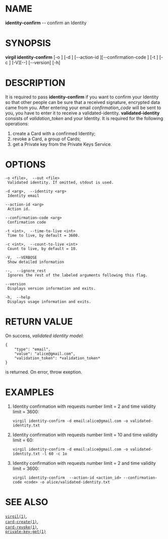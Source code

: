 NAME
====

**identity-confirm** -- confirm an Identity

SYNOPSIS
========

**virgil identity-confirm** \[-o <file>\] \[-d <arg>\] \[--action-id
<arg>\]\[--confirmation-code <arg>\] \[-t <int>\] \[-c <int>\]
\[-V\]\[--\] \[--version\] \[-h\]

DESCRIPTION
===========

It is required to pass **identity-confirm** if you want to confirm your
Identity so that other people can be sure that a received signature,
encrypted data came from you. After entering your email
*confirmation\_code* will be sent to you, you have to enter it to
receive a validated-identity. **validated-identity** consists of
*validation\_token* and your Identity. It is required for the following
operations:  
1. create a Card with a confirmed Identity;  
1. revoke a Card, a group of Cards;  
1. get a Private key from the Private Keys Service.

OPTIONS
=======

    -o <file>,  --out <file>
     Validated identity. If omitted, stdout is used.

    -d <arg>,  --identity <arg>
     Identity email

    --action-id <arg>
     Action id.

    --confirmation-code <arg>
     Confirmation code

    -t <int>,  --time-to-live <int>
     Time to live, by default = 3600.

    -c <int>,  --count-to-live <int>
     Count to live, by default = 10.

    -V,  --VERBOSE
     Show detailed information

    --,  --ignore_rest
     Ignores the rest of the labeled arguments following this flag.

    --version
     Displays version information and exits.

    -h,  --help
     Displays usage information and exits.

RETURN VALUE
============

On success, *validated identity model*:

    {
        "type": "email",
        "value": "alice@gmail.com",
        "validation_token": *validation_token*
    }

is returned. On error, throw exeption.

EXAMPLES
========

1.  Identity confirmation with requests number limit = 2 and time
    validity limit = 3600:

        virgil identity-confirm -d email:alice@gmail.com -o validated-identity.txt

2.  Identity confirmation with requests number limit = 10 and time
    validity limit = 60:

        virgil identity-confirm -d email:alice@gmail.com -o validated-identity.txt -l 60 -c 1o

3.  Identity confirmation with requests number limit = 2 and time
    validity limit = 3600:

        virgil identity-confirm  --action-id <action_id> --confirmation-code <code> -o alice/validated-identity.txt

SEE ALSO
========

[`virgil(1)`](../markdown/virgil.1.md),  
[`card-create(1)`](../markdown/card-create.1.md),  
[`card-revoke(1)`](../markdown/card-revoke.1.md),  
[`private-key-get(1)`](../markdown/private-key-get.1.md)
